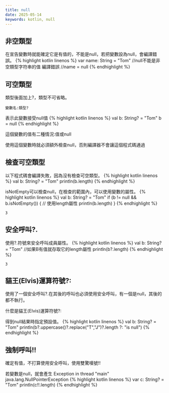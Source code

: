 ```yaml
---
title: null
date: 2025-05-14
keywords: kotlin, null
---
```

## 非空類型
在宣告變數時就能確定它是有值的，不能是null，若把變數設為null，會編譯錯誤。
{% highlight kotlin linenos %}
var name: String = "Tom" 
//null不能是非空類型字符串的值 編譯錯誤
//name = null
{% endhighlight %}

## 可空類型
類型後面加上?，類型不可省略。
```
變數名:類型?
```
表示此變數接受null值
{% highlight kotlin linenos %}
val b: String? = "Tom"
b = null
{% endhighlight %}

這個變數的值有二種情況:值或null

使用這個變數時就必須額外檢查null，否則編譯器不會讓這個程式碼通過

## 檢查可空類型
以下程式碼會編譯失敗，因為沒有檢查可空類型。
{% highlight kotlin linenos %}
val b: String? = "Tom"
println(b.length)
{% endhighlight %}

isNotEmpty可以檢查null，在檢查的範圍內，可以使用變數的屬性。
{% highlight kotlin linenos %}
val b: String? = "Tom"
if (b != null && b.isNotEmpty()) {
    // 使用length屬性
    println(b.length)
}
{% endhighlight %}
```
3
```

## 安全呼叫?.
使用?.符號來安全呼叫成員屬性。
{% highlight kotlin linenos %}
val b: String? = "Tom"
//如果B有值就存取它的length屬性
println(b?.length) 
{% endhighlight %}
```
3
```

## 貓王(Elvis)運算符號?:
使用了一個安全呼叫?.在其後的呼叫也必須使用安全呼叫，有一個是null，其後的都不執行。

什麼是貓王(Elvis)運算符號?:

得到null結果時指定預設值。
{% highlight kotlin linenos %}
val b: String? = "Tom"
println(b?.uppercase()?.replace("T","J")?.length ?: "is null")
{% endhighlight %}

## 強制呼叫!!
確定有值，不打算使用安全呼叫，使用雙驚嘆號!!

若變數是null，就會產生 Exception in thread "main" java.lang.NullPointerException
{% highlight kotlin linenos %}
var c: String? = "Tom"
println(c!!.length)
{% endhighlight %}
